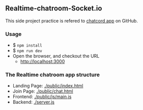Realtime-chatroom-Socket.io
----
This side project practice is refered to [chatcord app](https://github.com/bradtraversy/chatcord) on GitHub.

### Usage
- $ `npm install`
- $ `npm run dev`
- Open the browser, and checkout the URL
  + [http://localhost:3000](http://localhost:3000)

### The Realtime chatroom app structure
- Landing Page: [./public/index.html](./public/index.html)
- Join Page: [./public/chat.html](./public/chat.html)
- Frontend: [./public/js/main.js](./public/js/main.js)
- Backend: [./server.js](./server.js)